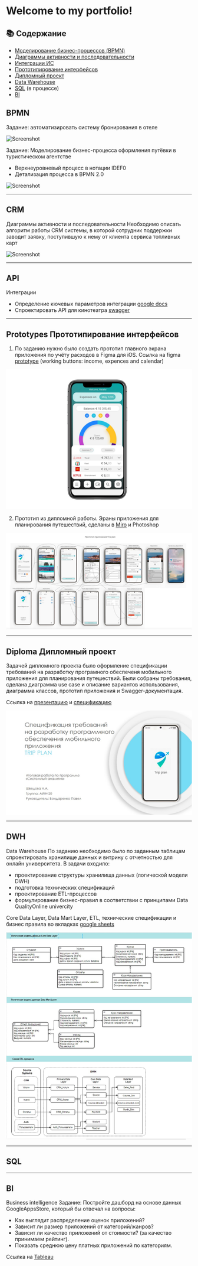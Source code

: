 <h1>Welcome to my portfolio!</h1>

## 📚 Содержание

- [Моделирование бизнес-процессов (BPMN)](#BPMN)
- [Диаграммы активности и последовательности](#CRM)
- [Интеграции ИС](#API)
- [Прототипирование интерфейсов](#Prototypes)
- [Дипломный проект](#Diploma)
- [Data Warehouse](#DWH)
- [SQL](#SQL) (в процессе)
- [BI](#BI)



## BPMN

Задание: автоматизировать систему бронирования в отеле

![Screenshot](https://github.com/nataliashved/.github-images/blob/main/bpmn.jpg?raw=true)

Задание: Моделирование бизнес-процесса оформления путёвки в туристическом агентстве
- Верхнеуровневый процесс в нотации IDEF0 
- Детализация процесса в BPMN 2.0

![Screenshot](https://github.com/nataliashved/.github-images/blob/main/bpmn_idef0.jpg?raw=true) 
___

## CRM 
Диаграммы активности и последовательности 
Необходимо описать алгоритм работы CRM системы, в которой сотрудник поддержки заводит заявку, поступившую к нему от клиента сервиса топливных карт

![Screenshot](https://github.com/nataliashved/.github-images/blob/main/diagram_crm.jpg?raw=true)
___

## API 
Интеграции
- Определение кючевых параметров интеграции  <a href="https://docs.google.com/document/d/11UA9l0pmHD3amXFuyFQdH593jZOck3-i77AkVvsEhhw/edit?usp=sharing">google docs</a>
- Спроектировать API для кинотеатра [swagger](https://app.swaggerhub.com/apis/lianess/Iskorka2/1.0.1)
___

## Prototypes Прототипирование интерфейсов
1. По заданию нужно было создать прототип главного экрана приложения по учёту расходов в Figma для iOS. Ссылка на figma <a href="https://www.figma.com/proto/fKyYFi0qrNkGeUYZLYyP6y/%D0%9F%D1%80%D0%BE%D1%82%D0%BE%D1%82%D0%B8%D0%BF?node-id=2-3&scaling=scale-down&page-id=1%3A2&starting-point-node-id=2%3A3&mode=design&t=d8PeZjRUUQvIGgCz-1" target="_blank">prototype</a> (working buttons: income, expences and calendar)
   
![Screenshot of a home screen](figma.jpg)

2. Прототип из дипломной работы. Эраны приложения для планирования путешествий, сделаны в <a href="https://miro.com/app/board/o9J_kz8XEt4=/?share_link_id=271714930996">Miro</a> и Photoshop
   
![Screenshot](prototype_diploma.jpg)
___

## Diploma Дипломный проект
Задачей дипломного проекта было оформление спецификации требований на разработку програмного обеспеченя мобильного приложения для планирования путешествий. Были собраны требования, сделана диаграмма use case и описание вариантов использования, диаграмма классов, прототип приложения и Swagger-документация.

Ссылка на [презентацию](https://docs.google.com/presentation/d/1ApEWS3FYBY5uO59Q78Ch0QMA7xCho28i/edit?usp=sharing&ouid=115070893752402896578&rtpof=true&sd=true) и [спецификацию](https://docs.google.com/document/d/1IPCBv0trKXVTHWWtoMe96FaZCRDJ-uWEG2VZmhIGJAo/edit?usp=sharing)

![Screenshot](diploma_title.jpg)

___
## DWH 
Data Warehouse
По заданию необходимо было по заданным таблицам спроектировать хранилище данных и витрину с отчетностью для онлайн университета.
В задачи входило:
- проектирование структуры хранилища данных (логической модели DWH)
- подготовка технических спецификаций
- проектирование ETL-процессов
- формулирование бизнес-правил в соответствии с принципами Data QualityOnline univercity

Core Data Layer, Data Mart Layer, ETL, технические спецификации и бизнес правила во вкладках <a href="https://docs.google.com/spreadsheets/d/17Da7IS6fAjHAVv1_yUw3HUlk2hFT_h_5kpTfDOwxJ-s/edit?usp=sharing">google sheets</a>

![Screenshot](dwh.jpg)
___

## SQL



___

## BI 
Business intelligence
Задание:
Постройте дашборд на основе данных GoogleAppsStore, который бы отвечал на вопросы:
- Как выглядит распределение оценок приложений?
- Зависит ли размер приложений от категорий/жанров?
- Зависит ли качество приложений от стоимости? (за качество принимаем рейтинг).
- Показать среднюю цену платных приложений по категориям.
  
Ссылка на <a href="https://public.tableau.com/app/profile/natalia.shvedova/viz/Businessintelligence_16900433756250/Dashboard1">Tableau</a>
